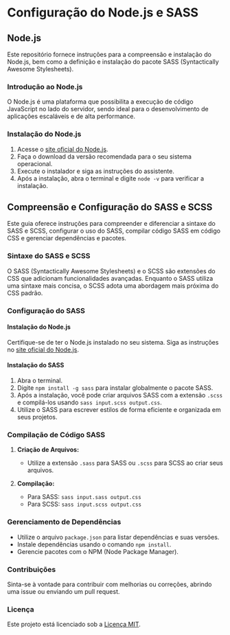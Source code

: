 # Configuração do Node.js e SASS

## Node.js

Este repositório fornece instruções para a compreensão e instalação do Node.js, bem como a definição e instalação do pacote SASS (Syntactically Awesome Stylesheets).

### Introdução ao Node.js

O Node.js é uma plataforma que possibilita a execução de código JavaScript no lado do servidor, sendo ideal para o desenvolvimento de aplicações escaláveis e de alta performance.

### Instalação do Node.js

1. Acesse o [site oficial do Node.js](https://nodejs.org/).
2. Faça o download da versão recomendada para o seu sistema operacional.
3. Execute o instalador e siga as instruções do assistente.
4. Após a instalação, abra o terminal e digite `node -v` para verificar a instalação.

## Compreensão e Configuração do SASS e SCSS

Este guia oferece instruções para compreender e diferenciar a sintaxe do SASS e SCSS, configurar o uso do SASS, compilar código SASS em código CSS e gerenciar dependências e pacotes.

### Sintaxe do SASS e SCSS

O SASS (Syntactically Awesome Stylesheets) e o SCSS são extensões do CSS que adicionam funcionalidades avançadas. Enquanto o SASS utiliza uma sintaxe mais concisa, o SCSS adota uma abordagem mais próxima do CSS padrão.

### Configuração do SASS

#### Instalação do Node.js

Certifique-se de ter o Node.js instalado no seu sistema. Siga as instruções no [site oficial do Node.js](https://nodejs.org/).

#### Instalação do SASS

1. Abra o terminal.
2. Digite `npm install -g sass` para instalar globalmente o pacote SASS.
3. Após a instalação, você pode criar arquivos SASS com a extensão `.scss` e compilá-los usando `sass input.scss output.css`.
4. Utilize o SASS para escrever estilos de forma eficiente e organizada em seus projetos.

### Compilação de Código SASS

1. **Criação de Arquivos:**
   - Utilize a extensão `.sass` para SASS ou `.scss` para SCSS ao criar seus arquivos.

2. **Compilação:**
   - Para SASS: `sass input.sass output.css`
   - Para SCSS: `sass input.scss output.css`

### Gerenciamento de Dependências

- Utilize o arquivo `package.json` para listar dependências e suas versões.
- Instale dependências usando o comando `npm install`.
- Gerencie pacotes com o NPM (Node Package Manager).

### Contribuições

Sinta-se à vontade para contribuir com melhorias ou correções, abrindo uma issue ou enviando um pull request.

### Licença

Este projeto está licenciado sob a [Licença MIT](LICENSE).